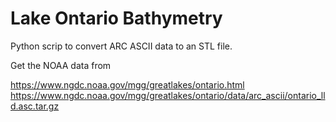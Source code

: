 Lake Ontario Bathymetry 
=======================

Python scrip to convert ARC ASCII data to an STL file. 

Get the NOAA data from 

https://www.ngdc.noaa.gov/mgg/greatlakes/ontario.html
https://www.ngdc.noaa.gov/mgg/greatlakes/ontario/data/arc_ascii/ontario_lld.asc.tar.gz

